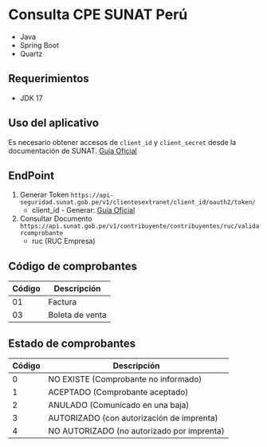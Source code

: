 # Consulta CPE SUNAT Perú
- Java 
- Spring Boot 
- Quartz

## Requerimientos
- JDK 17

## Uso del aplicativo
Es necesario obtener accesos de `client_id` y `client_secret` desde la documentación de SUNAT.
[Guía Oficial](https://orientacion.sunat.gob.pe/images/imagenes/contenido/comprobantes/Manual-de-Consulta-Integrada-de-Comprobante-de-Pago-por-ServicioWEB.pdf)

## EndPoint
1. Generar Token `https://api-seguridad.sunat.gob.pe/v1/clientesextranet/client_id/oauth2/token/`
    - client_id - Generar: [Guía Oficial](https://orientacion.sunat.gob.pe/images/imagenes/contenido/comprobantes/Manual-de-Consulta-Integrada-de-Comprobante-de-Pago-por-ServicioWEB.pdf)
2. Consultar Documento `https://api.sunat.gob.pe/v1/contribuyente/contribuyentes/ruc/validarcomprobante`
    - ruc (RUC Empresa)

## Código de comprobantes

|Código | Descripción                |
|-------|----------------------------|
|01     | Factura                    |
|03     | Boleta de venta            |

## Estado de comprobantes

Código | Descripción                           |
-------|---------------------------------------|
0 | NO EXISTE (Comprobante no informado) |
1 | ACEPTADO (Comprobante aceptado) |
2 | ANULADO (Comunicado en una baja) |
3 | AUTORIZADO (con autorización de imprenta) |
4 | NO AUTORIZADO (no autorizado por imprenta) |